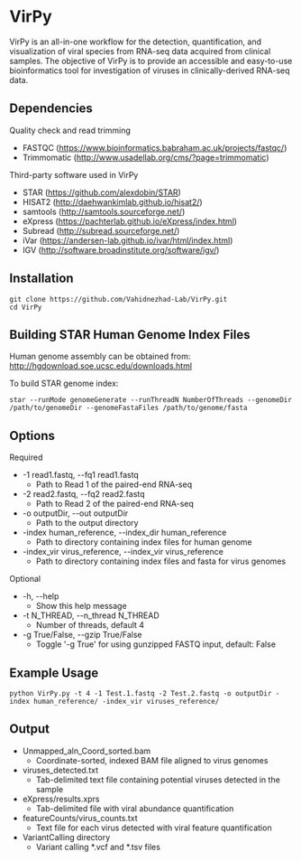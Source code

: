# VirPy
VirPy is an all-in-one workflow for the detection, quantification, and visualization of viral species from RNA-seq data acquired from clinical samples. The objective of VirPy is to provide an accessible and easy-to-use bioinformatics tool for investigation of viruses in clinically-derived RNA-seq data.

## Dependencies

Quality check and read trimming
* FASTQC (https://www.bioinformatics.babraham.ac.uk/projects/fastqc/)
* Trimmomatic (http://www.usadellab.org/cms/?page=trimmomatic)

Third-party software used in VirPy
* STAR (https://github.com/alexdobin/STAR)
* HISAT2 (http://daehwankimlab.github.io/hisat2/)
* samtools (http://samtools.sourceforge.net/)
* eXpress (https://pachterlab.github.io/eXpress/index.html)
* Subread (http://subread.sourceforge.net/)
* iVar (https://andersen-lab.github.io/ivar/html/index.html)
* IGV (http://software.broadinstitute.org/software/igv/)

## Installation
```
git clone https://github.com/Vahidnezhad-Lab/VirPy.git
cd VirPy
```
## Building STAR Human Genome Index Files
Human genome assembly can be obtained from: http://hgdownload.soe.ucsc.edu/downloads.html

To build STAR genome index:
```
star --runMode genomeGenerate --runThreadN NumberOfThreads --genomeDir /path/to/genomeDir --genomeFastaFiles /path/to/genome/fasta
```
## Options
Required
* -1 read1.fastq, --fq1 read1.fastq
	- Path to Read 1 of the paired-end RNA-seq
* -2 read2.fastq, --fq2 read2.fastq
	- Path to Read 2 of the paired-end RNA-seq
* -o outputDir, --out outputDir	
	- Path to the output directory
* -index human_reference, --index_dir human_reference
	- Path to directory containing index files for human genome
* -index_vir virus_reference, --index_vir virus_reference
	- Path to directory containing index files and fasta for virus genomes

Optional
* -h, --help
	- Show this help message
* -t N_THREAD, --n_thread N_THREAD
	- Number of threads, default 4
* -g True/False, --gzip True/False
	- Toggle '-g True' for using gunzipped FASTQ input, default: False

## Example Usage
```
python VirPy.py -t 4 -1 Test.1.fastq -2 Test.2.fastq -o outputDir -index human_reference/ -index_vir viruses_reference/
```

## Output
* Unmapped_aln_Coord_sorted.bam
	- Coordinate-sorted, indexed BAM file aligned to virus genomes
* viruses_detected.txt
	- Tab-delimited text file containing potential viruses detected in the sample
* eXpress/results.xprs
	- Tab-delimited file with viral abundance quantification
* featureCounts/virus_counts.txt
	- Text file for each virus detected with viral feature quantification
* VariantCalling directory
	- Variant calling *.vcf and *.tsv files
